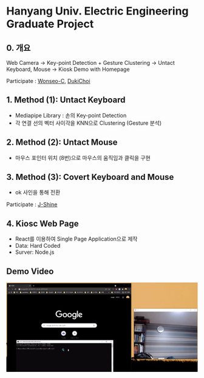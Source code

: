 # Hanyang Univ. Electric Engineering Graduate Project

## 0. 개요
Web Camera -> Key-point Detection + Gesture Clustering -> Untact Keyboard, Mouse -> Kiosk Demo with Homepage

Participate : [Wonseo-C](https://github.com/Wonseo-C), [DukiChoi](https://github.com/DukiChoi)
## 1. Method (1): Untact Keyboard
  * Mediapipe Library : 손의 Key-point Detection
  * 각 연결 선의 벡터 사이각을 KNN으로 Clustering (Gesture 분석)
## 2. Method (2): Untact Mouse
  * 마우스 포인터 위치 (8번)으로 마우스의 움직임과 클릭을 구현
## 3. Method (3): Covert Keyboard and Mouse
  * ok 사인을 통해 전환

Participate : [J-Shine](https://github.com/J-Shine)
## 4. Kiosc Web Page
  * React를 이용하여 Single Page Application으로 제작
  * Data: Hard Coded
  * Surver: Node.js

## Demo Video
![Demo Video](./demo_final.gif)
